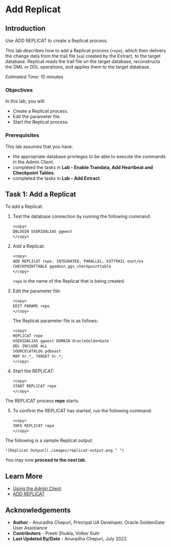 # Add Replicat

## Introduction
Use ADD REPLICAT to create a Replicat process.

This lab describes how to add a Replicat process (`repe`), which then delivers the change data from the trail file (`ea`) created by the Extract, to the target database.
Replicat reads the trail file on the target database, reconstructs the DML or DDL operations, and applies them to the target database.

*Estimated Time*: 10 minutes

### Objectives
In this lab, you will:
* Create a Replicat process.
* Edit the parameter file.
* Start the Replicat process.

### Prerequisites
This lab assumes that you have:
- the appropriate database privileges to be able to execute the commands in the Admin Client.
- completed the tasks in **Lab - Enable Trandata, Add Heartbeat and Checkpoint Tables**.
- completed the tasks in **Lab - Add Extract**.

## Task 1: Add a Replicat

To add a Replicat:

1. Test the database connection by running the following command:
    ```
    <copy>
    DBLOGIN USERIDALIAS ggwest
    </copy>
    ```

2. Add a Replicat:
    ```
    <copy>
    ADD REPLICAT repe, INTEGRATED, PARALLEL, EXTTRAIL east/ea CHECKPOINTTABLE ggadmin.ggs_checkpointtable
    </copy>
    ```
    `repe` is the name of the Replicat that is being created.

3. Edit the parameter file:
    ```
    <copy>
    EDIT PARAMS repe
    </copy>
    ```
    The Replicat parameter file is as follows:
    ```
    <copy>
    REPLICAT repe
    USERIDALIAS ggwest DOMAIN OracleGoldenGate
    DDL INCLUDE ALL
    SOURCECATALOG pdbeast
    MAP hr.*, TARGET hr.*;
    </copy>
    ```

4. Start the REPLICAT:
    ```
    <copy>
    START REPLICAT repe
    </copy>
    ```
  The REPLICAT process **repe** starts.

5. To confirm the REPLICAT has started, run the following command:
    ```
    <copy>
    INFO REPLICAT repe
    </copy>
    ```
The following is a sample Replicat output:

    ![Replicat Output](./images/replicat-output.png " ")

You may now **proceed to the next lab**.

## Learn More
* [Using the Admin Client](https://docs.oracle.com/en/middleware/goldengate/core/21.1/admin/getting-started-oracle-goldengate-process-interfaces.html#GUID-84B33389-0594-4449-BF1A-A496FB1EDB29)
* [ADD REPLICAT](https://docs.oracle.com/en/middleware/goldengate/core/21.3/gclir/add-replicat.html#GUID-540A171A-71C2-49C3-964E-5D57B27257D4)

## Acknowledgements
* **Author** - Anuradha Chepuri, Principal UA Developer, Oracle GoldenGate User Assistance
* **Contributors** -  Preeti Shukla, Volker Kuhr
* **Last Updated By/Date** - Anuradha Chepuri, July 2022
